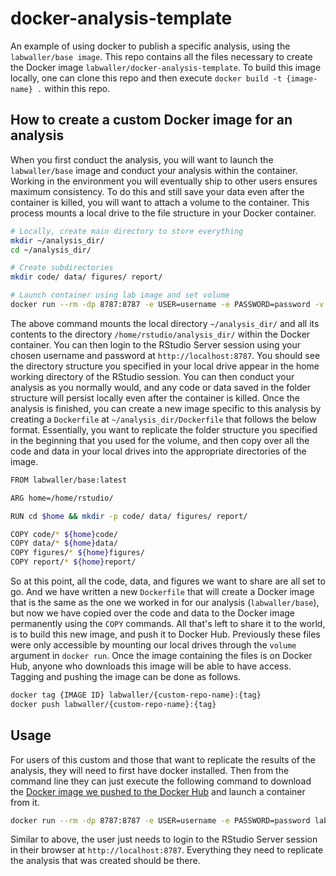 # docker-analysis-template
An example of using docker to publish a specific analysis, using the `labwaller/base image`. This repo contains all the files necessary to create the Docker image `labwaller/docker-analysis-template`. To build this image locally, one can clone this repo and then execute `docker build -t {image-name} .` within this repo. 

## How to create a custom Docker image for an analysis
When you first conduct the analysis, you will want to launch the `labwaller/base` image and conduct your analysis within the container. Working in the environment you will eventually ship to other users ensures maximum consistency. To do this and still save your data even after the container is killed, you will want to attach a volume to the container. This process mounts a local drive to the file structure in your Docker container. 

```bash
# Locally, create main directory to store everything
mkdir ~/analysis_dir/
cd ~/analysis_dir/

# Create subdirectories
mkdir code/ data/ figures/ report/

# Launch container using lab image and set volume
docker run --rm -dp 8787:8787 -e USER=username -e PASSWORD=password -v ~/analysis_dir/:/home/rstudio/analysis_dir/ labwaller/base:latest
```

The above command mounts the local directory `~/analysis_dir/` and all its contents to the directory `/home/rstudio/analysis_dir/` within the Docker container. You can then login to the RStudio Server session using your chosen username and password at `http://localhost:8787`. You should see the directory structure you specified in your local drive appear in the home working directory of the RStudio session. You can then conduct your analysis as you normally would, and any code or data saved in the folder structure will persist locally even after the container is killed. Once the analysis is finished, you can create a new image specific to this analysis by creating a `Dockerfile` at `~/analysis_dir/Dockerfile` that follows the below format. Essentially, you want to replicate the folder structure you specified in the beginning that you used for the volume, and then copy over all the code and data in your local drives into the appropriate directories of the image.

```bash
FROM labwaller/base:latest

ARG home=/home/rstudio/

RUN cd $home && mkdir -p code/ data/ figures/ report/

COPY code/* ${home}code/
COPY data/* ${home}data/
COPY figures/* ${home}figures/
COPY report/* ${home}report/
```

So at this point, all the code, data, and figures we want to share are all set to go. And we have written a new `Dockerfile` that will create a Docker image that is the same as the one we worked in for our analysis (`labwaller/base`), but now we have copied over the code and data to the Docker image permanently using the `COPY` commands.  All that's left to share it to the world, is to build this new image, and push it to Docker Hub. Previously these files were only accessible by mounting our local drives through the `volume` argument in `docker run`. Once the image containing the files is on Docker Hub, anyone who downloads this image will be able to have access. Tagging and pushing the image can be done as follows.

```bash
docker tag {IMAGE ID} labwaller/{custom-repo-name}:{tag} 
docker push labwaller/{custom-repo-name}:{tag}
```

## Usage
For users of this custom and those that want to replicate the results of the analysis, they will need to first have docker installed. Then from the command line they can just execute the following command to download the [Docker image we pushed to the Docker Hub](https://hub.docker.com/r/labwaller/docker-analysis-template) and launch a container from it.

```bash
docker run --rm -dp 8787:8787 -e USER=username -e PASSWORD=password labwaller/{custom-repo-name}:{tag}
```

Similar to above, the user just needs to login to the RStudio Server session in their browser at `http://localhost:8787`. Everything they need to replicate the analysis that was created should be there.
